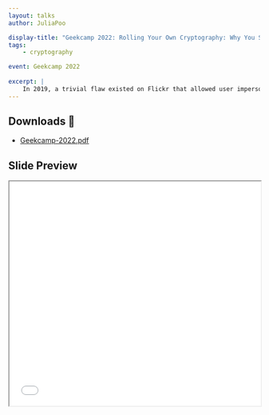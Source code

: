 ```yaml
---
layout: talks
author: JuliaPoo

display-title: "Geekcamp 2022: Rolling Your Own Cryptography: Why You Shouldn't"
tags:
    - cryptography

event: Geekcamp 2022
    
excerpt: |
    In 2019, a trivial flaw existed on Flickr that allowed user impersonation. It's one of many that come from flaws in the use of cryptography: And it's not the developer's fault; Crypto is fragile. This talk describes the wide contexts crypto is used (and attacked) and all that can go wrong.
---
```


## Downloads 📄
- [Geekcamp-2022.pdf](/assets/talks/Geekcamp-2022.pdf)

## Slide Preview

<iframe src = "/assets/talks/Geekcamp-2022.pdf" width='100%' height='450' allowfullscreen webkitallowfullscreen id="meowmeow"></iframe>

<script>
let meowmeow = document.getElementById("meowmeow");
let kitty = () => {meowmeow.height = meowmeow.offsetWidth / (1.58)};
kitty();

window.onresize = kitty;
</script>